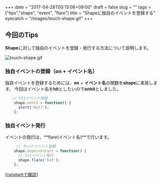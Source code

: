 +++
date = "2017-04-28T00:13:06+09:00"
draft = false
slug = ""
tags = ["tips","shape", "event", "flare"]
title = "Shapeに独自のイベントを登録する"
eyecatch = "/images/touch-shape.gif"
+++ 

## 今回のTips
**Shape**に対して独自のイベントを登録・発行する方法について説明します。

![touch-shape.gif](/images/touch-shape.gif)

### 独自イベントの登録（on + イベント名）

独自イベントを登録するためには、**on** + **イベント名**の関数を**shape**に実装します。
今回はイベント名を**hit**としたいので**onhit**としました。

```js
　　// hitイベント登録
    shape.onhit = function() {
      alert('Hit!');  
    };
```

### 独自イベント発行

イベントの発行は、**flare(イベント名)**で行います。

```js
     // タッチイベント登録
    shape.onpointstart = function() {
      // hitイベント発行
      shape.flare('hit');
    };
```

<a href="http://runstant.com/alkn203/projects/c57dbef8" target="_blank">[runstantで確認]</a>